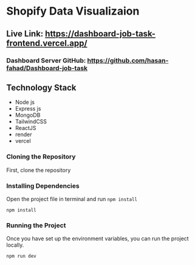 # Shopify Data Visualizaion

## Live Link: https://dashboard-job-task-frontend.vercel.app/

### Dashboard Server GitHub: https://github.com/hasan-fahad/Dashboard-job-task

## Technology Stack

- Node js
- Express js
- MongoDB
- TailwindCSS
- ReactJS
- render
- vercel

### Cloning the Repository

First, clone the repository

### Installing Dependencies

Open the project file in terminal and run `npm install`

```
npm install

```

### Running the Project

Once you have set up the environment variables, you can run the project locally.

```
npm run dev
